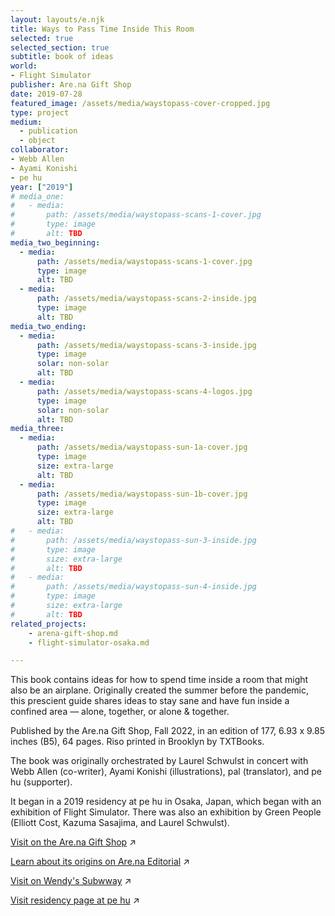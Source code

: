 ```yaml
---
layout: layouts/e.njk
title: Ways to Pass Time Inside This Room
selected: true
selected_section: true
subtitle: book of ideas
world:
- Flight Simulator
publisher: Are.na Gift Shop
date: 2019-07-28
featured_image: /assets/media/waystopass-cover-cropped.jpg
type: project
medium:
  - publication
  - object
collaborator:
- Webb Allen
- Ayami Konishi
- pe hu
year: ["2019"]
# media_one:
#   - media:
#       path: /assets/media/waystopass-scans-1-cover.jpg
#       type: image
#       alt: TBD
media_two_beginning:
  - media:
      path: /assets/media/waystopass-scans-1-cover.jpg
      type: image
      alt: TBD
  - media:
      path: /assets/media/waystopass-scans-2-inside.jpg
      type: image
      alt: TBD
media_two_ending:
  - media:
      path: /assets/media/waystopass-scans-3-inside.jpg
      type: image
      solar: non-solar
      alt: TBD
  - media:
      path: /assets/media/waystopass-scans-4-logos.jpg
      type: image
      solar: non-solar
      alt: TBD
media_three:
  - media:
      path: /assets/media/waystopass-sun-1a-cover.jpg
      type: image
      size: extra-large
      alt: TBD
  - media:
      path: /assets/media/waystopass-sun-1b-cover.jpg
      type: image
      size: extra-large
      alt: TBD
#   - media:
#       path: /assets/media/waystopass-sun-3-inside.jpg
#       type: image
#       size: extra-large
#       alt: TBD
#   - media:
#       path: /assets/media/waystopass-sun-4-inside.jpg
#       type: image
#       size: extra-large
#       alt: TBD
related_projects:
    - arena-gift-shop.md
    - flight-simulator-osaka.md

---
```


This book contains ideas for how to spend time inside a room that might also be an airplane. Originally created the summer before the pandemic, this prescient guide shares ideas to stay sane and have fun inside a confined area — alone, together, or alone & together. 

Published by the Are.na Gift Shop, Fall 2022, in an edition of 177, 6.93 x 9.85 inches (B5), 64 pages. Riso printed in Brooklyn by TXTBooks. 

The book was originally orchestrated by Laurel Schwulst in concert with Webb Allen (co-writer), Ayami Konishi (illustrations), pal (translator), and pe hu (supporter).

It began in a 2019 residency at pe hu in Osaka, Japan, which began with an exhibition of Flight Simulator. There was also an exhibition by Green People (Elliott Cost, Kazuma Sasajima, and Laurel Schwulst).

[Visit on the Are.na Gift Shop](https://store.are.na/products/ways-to-pass-time-inside-this-room) ↗

[Learn about its origins on Are.na Editorial](https://www.are.na/editorial/gift-shop-talk) ↗

[Visit on Wendy's Subwway](https://libby.ecuad.ca/publishingthepresent/catalog/ways-to-pass-time-inside-this-room-%e3%81%93%e3%81%ae%e9%83%a8%e5%b1%8b%e3%81%a7%e3%81%ae-%e6%99%82%e9%96%93%e3%81%ae%e3%81%a4%e3%81%b6%e3%81%97%e6%96%b9/) ↗

[Visit residency page at pe hu](https://vg.pe.hu/2f/greenpeople.html) ↗